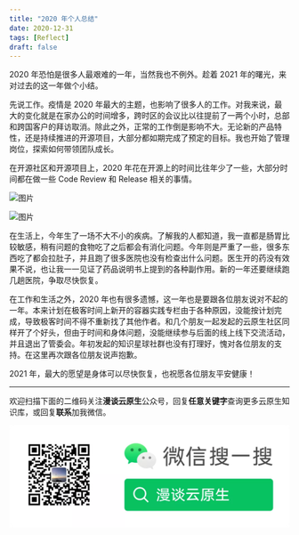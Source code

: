 ```yaml
---
title: "2020 年个人总结"
date: 2020-12-31
tags: [Reflect]
draft: false
---
```


2020 年恐怕是很多人最艰难的一年，当然我也不例外。趁着 2021 年的曙光，来对过去的这一年做个小结。

先说工作。疫情是 2020 年最大的主题，也影响了很多人的工作。对我来说，最大的变化就是在家办公的时间增多，跨时区的会议比以往提前了一两个小时，总部和跨国客户的拜访取消。除此之外，正常的工作倒是影响不大。无论新的产品特性，还是持续推进的开源项目，大部分都如期完成了预定的目标。我也开始了管理岗位，探索如何带领团队成长。

在开源社区和开源项目上，2020 年花在开源上的时间比往年少了一些，大部分时间都在做一些 Code Review 和 Release 相关的事情。

![图片](640-20210121133157103.png)

![图片](640-20210121133157048.png)

在生活上，今年生了一场不大不小的疾病。了解我的人都知道，我一直都是肠胃比较敏感，稍有问题的食物吃了之后都会有消化问题。今年则是严重了一些，很多东西吃了都会拉肚子，并且跑了很多医院也没有检查出什么问题。医生开的药没有效果不说，也让我一一见证了药品说明书上提到的各种副作用。新的一年还要继续跑几趟医院，争取尽快恢复。

在工作和生活之外，2020 年也有很多遗憾，这一年也是要跟各位朋友说对不起的一年。本来计划在极客时间上新开的容器实践专栏由于各种原因，没能按计划完成，导致极客时间不得不重新找了其他作者。和几个朋友一起发起的云原生社区同样开了个好头，但由于时间和身体问题，没能继续参与后面的线上线下交流活动，并且退出了管委会。年初发起的知识星球社群也没有打理好，愧对各位朋友的支持。在这里再次跟各位朋友说声抱歉。

2021 年，最大的愿望是身体可以尽快恢复，也祝愿各位朋友平安健康！


---

欢迎扫描下面的二维码关注**漫谈云原生**公众号，回复**任意关键字**查询更多云原生知识库，或回复**联系**加我微信。

![](/assets/mp.png)

